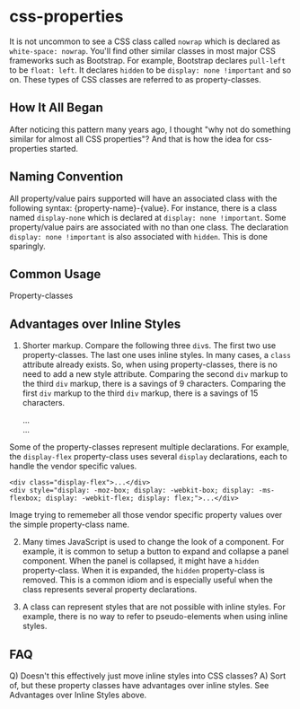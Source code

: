 # css-properties

It is not uncommon to see a CSS class called `nowrap` which is declared as `white-space: nowrap`.  You'll find other similar classes in most major CSS frameworks such as Bootstrap.  For example, Bootstrap declares `pull-left` to be `float: left`.  It declares `hidden` to be `display: none !important` and so on.  These types of CSS classes are referred to as property-classes.

## How It All Began

After noticing this pattern many years ago, I thought "why not do something similar for almost all CSS properties"?  And that is how the idea for css-properties started.

## Naming Convention

All property/value pairs supported will have an associated class with the following syntax: {property-name}-{value}.  For instance, there is a class named `display-none` which is declared at `display: none !important`.  Some property/value pairs are associated with no than one class.  The declaration `display: none !important` is also associated with `hidden`.  This is done sparingly.

## Common Usage

Property-classes

## Advantages over Inline Styles

1) Shorter markup.  Compare the following three `div`s.  The first two use property-classes.  The last one uses inline styles.  In many cases, a `class` attribute already exists.  So, when using property-classes, there is no need to add a new style attribute.  Comparing the second `div` markup to the third `div` markup, there is a savings of 9 characters.  Comparing the first `div` markup to the third `div` markup, there is a savings of 15 characters.

    <div class="MyComponent  hidden">...</div>
    <div class="MyComponent  display-none">...</div>
    <div class="MyComponent" style="display: none;">...</div>

Some of the property-classes represent multiple declarations.  For example, the `display-flex` property-class uses several `display` declarations, each to handle the vendor specific values.

    <div class="display-flex">...</div>
    <div style="display: -moz-box; display: -webkit-box; display: -ms-flexbox; display: -webkit-flex; display: flex;">...</div>

Image trying to rememeber all those vendor specific property values over the simple property-class name.

2) Many times JavaScript is used to change the look of a component.  For example,  it is common to setup a button to expand and collapse a panel component.  When the panel is collapsed, it might have a `hidden` property-class.  When it is expanded, the `hidden` property-class is removed.  This is a common idiom and is especially useful when the class represents several property declarations.

3) A class can represent styles that are not possible with inline styles.  For example, there is no way to refer to pseudo-elements when using inline styles.

## FAQ

Q) Doesn't this effectively just move inline styles into CSS classes?
A) Sort of, but these property classes have advantages over inline styles.  See Advantages over Inline Styles above.
